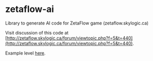 zetaflow-ai
===========

Library to generate AI code for ZetaFlow game (zetaflow.skylogic.ca)

Visit discussion of this code at [http://zetaflow.skylogic.ca/forum/viewtopic.php?f=5&t=440](http://zetaflow.skylogic.ca/forum/viewtopic.php?f=5&t=440).

Example level [here](http://zetaflow.skylogic.ca/game/profile/14204/).